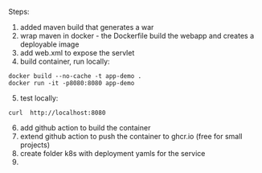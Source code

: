 Steps:
1. added maven build that generates a war
2. wrap maven in docker - the Dockerfile build the webapp and creates a deployable image 
3. add web.xml to expose the servlet
4. build container, run locally:
```
docker build --no-cache -t app-demo .
docker run -it -p8080:8080 app-demo
```
5. test locally:
```
curl  http://localhost:8080
```
6. add github action to build the container
7. extend github action to push the container to ghcr.io (free for small projects)
8. create folder k8s with deployment yamls for the service
9. 